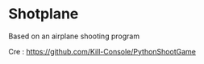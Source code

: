 # Shotplane

Based on an airplane shooting program

Cre : https://github.com/Kill-Console/PythonShootGame

